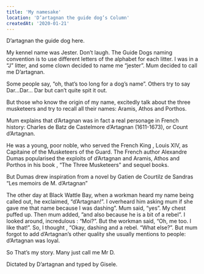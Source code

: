 ```yaml
---
title: 'My namesake'
location: 'D’artagnan the guide dog’s Column'
createdAt: '2020-01-21'
---
```

D’artagnan the guide dog here.

My kennel name was Jester. Don’t laugh. The Guide Dogs naming convention is to use different letters of the alphabet for each litter. I was in a “J” litter, and some clown decided to name me “jester”.
Mum decided to call me D’artagnan.

Some people say, “oh, that’s too long for a dog’s name”. Others try to say Dar…Dar… Dar but can’t quite spit it out.

But those who know the origin of my name, excitedly talk about the three musketeers and try to recall all their names: Aramis, Athos and Porthos.

Mum explains that d’Artagnan was in fact a real personage in French history: Charles de Batz de Castelmore d’Artagnan (1611-1673), or Count d’Artagnan.

He was a young, poor noble, who served the French King , Louis XIV, as Capitaine of the Musketeers of the Guard. The French author Alexandre Dumas popularised the exploits of d’Artagnan and Aramis, Athos and Porthos in his book , “The Three Musketeers” and sequel books.

But Dumas drew inspiration from a novel by Gatien de Courtilz de Sandras “Les memoirs de M. d’Artagnan”

The other day at Black Wattle Bay, when a workman heard my name being called out, he exclaimed, “d’Artagnan!”. I overheard him asking mum if she gave me that name because I was dashing”. Mum said, “yes”. My chest puffed up. Then mum added, ”and also because he is a bit of a rebel”. I looked around, incredulous : “Moi?”. But the workman said, “Oh, me too. I like that!”. So, I thought , “Okay, dashing and a rebel. “What else?”. But mum forgot to add d’Artagnan’s other quality she usually mentions to people: d’Artagnan was loyal.

So That’s my story. Many just call me Mr D.

Dictated by D’artagnan and typed by Gisele.
